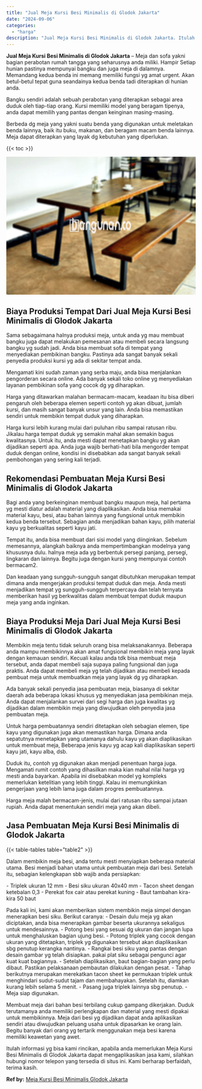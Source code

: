 ```yaml
---
title: "Jual Meja Kursi Besi Minimalis di Glodok Jakarta"
date: "2024-09-06"
categories: 
  - "harga"
description: "Jual Meja Kursi Besi Minimalis di Glodok Jakarta. Itulah informasi yg bisa kami rincikan, apabila anda memerlukan Meja Kursi Besi Minimalis di Glodok Jakarta..."
---
```


**Jual Meja Kursi Besi Minimalis di Glodok Jakarta** – Meja dan sofa yakni bagian perabotan rumah tangga yang seharusnya anda miliki. Hampir Setiap hunian pastinya mempunyai bangku dan juga meja di dalamnya. Memandang kedua benda ini memang memiliki fungsi yg amat urgent. Akan betul-betul tepat guna seandainya kedua benda tadi diterapkan di hunian anda.

Bangku sendiri adalah sebuah perabotan yang diterapkan sebagai area duduk oleh tiap-tiap orang. Kursi memiliki model yang beragam tipenya, anda dapat memilih yang pantas dengan keinginan masing-masing.

Berbeda dg meja yang yakni suatu benda yang digunakan untuk meletakan benda lainnya, baik itu buku, makanan, dan beragam macam benda lainnya. Meja dapat diterapkan yang layak dg kebutuhan yang diperlukan.

{{< toc >}}

![Jual Meja Kursi Besi Minimalis di Glodok Jakarta](/images/jual-meja-besi-murah19.png)

## Biaya Produksi Tempat Dari Jual Meja Kursi Besi Minimalis di Glodok Jakarta

Sama sebagaimana halnya produksi meja, untuk anda yg mau membuat bangku juga dapat melakukan pemesanan atau membeli secara langsung bangku yg sudah jadi. Anda bisa membuat sofa di tempat yang menyediakan pembikinan bangku. Pastinya ada sangat banyak sekali penyedia produksi kursi yg ada di sekitar tempat anda.

Mengamati kini sudah zaman yang serba maju, anda bisa menjalankan pengorderan secara online. Ada banyak sekali toko online yg menyediakan layanan pembikinan sofa yang cocok dg yg diharapkan.

Harga yang ditawarkan malahan bermacam-macam, keadaan itu bisa diberi pengaruh oleh beberapa elemen seperti contoh yg akan dibuat, jumlah kursi, dan masih sangat banyak unsur yang lain. Anda bisa memastikan sendiri untuk membikin tempat duduk yang diharapkan.

Harga kursi lebih kurang mulai dari puluhan ribu sampai ratusan ribu. Jikalau harga tempat duduk yg semakin mahal akan semakin bagus kwalitasnya. Untuk itu, anda mesti dapat menetapkan bangku yg akan dijadikan seperti apa. Anda juga wajib berhati-hati bila mengorder tempat duduk dengan online, kondisi ini disebabkan ada sangat banyak sekali pembohongan yang sering kali terjadi.

## Rekomendasi Pembuatan Meja Kursi Besi Minimalis di Glodok Jakarta

Bagi anda yang berkeinginan membuat bangku maupun meja, hal pertama yg mesti diatur adalah material yang diaplikasikan. Anda bisa memakai material kayu, besi, atau bahan lainnya yang fungsional untuk membikin kedua benda tersebut. Sebagian anda menjadikan bahan kayu, pilih material kayu yg berkualitas seperti kayu jati.

Tempat itu, anda bisa membuat dari sisi model yang diinginkan. Sebelum memesannya, alangkah baiknya anda mempertimbangkan modelnya yang khususnya dulu. halnya meja ada yg berbentuk persegi panjang, persegi, lingkaran dan lainnya. Begitu juga dengan kursi yang mempunyai contoh bermacam2.

Dan keadaan yang sungguh-sungguh sangat dibutuhkan merupakan tempat dimana anda mengerjakan produksi tempat duduk dan meja. Anda mesti menjadikan tempat yg sungguh-sungguh terpercaya dan telah ternyata memberikan hasil yg berkwalitas dalam membuat tempat duduk maupun meja yang anda inginkan.

## Biaya Produksi Meja Dari Jual Meja Kursi Besi Minimalis di Glodok Jakarta

Membikin meja tentu tidak seluruh orang bisa melaksanakannya. Beberapa anda mampu membikinnya akan amat fungsional membikin meja yang layak dengan kemauan sendiri. Kecuali kalau anda tdk bisa membuat meja tersebut, anda dapat membeli saja supaya paling fungsional dan juga praktis. Anda dapat membeli meja yg telah dijadikan atau membeli kepada pembuat meja untuk membuatkan meja yang layak dg yg diharapkan.

Ada banyak sekali penyedia jasa pembuatan meja, biasanya di sekitar daerah ada beberapa lokasi khusus yg menyediakan jasa pembikinan meja. Anda dapat menjalankan survei dari segi harga dan juga kwalitas yg dijadikan dalam membikin meja yang diwujudkan oleh penyedia jasa pembuatan meja.

Untuk harga pembuatannya sendiri ditetapkan oleh sebagian elemen, tipe kayu yang digunakan juga akan memastikan harga. Dimana anda sepatutnya menetapkan yang utamanya dahulu kayu yg akan diaplikasikan untuk membuat meja, Beberapa jenis kayu yg acap kali diaplikasikan seperti kayu jati, kayu alba, dsb.

Duduk itu, contoh yg digunakan akan menjadi penentuan harga juga. Mengamati rumit contoh yang dihasilkan maka kian mahal nilai harga yg mesti anda bayarkan. Apabila ini disebabkan model yg kompleks memerlukan ketelitian yang lebih tinggi. Kalau ini memungkinkan pengerjaan yang lebih lama juga dalam progres pembuatannya.

Harga meja malah bermacam-jenis, mulai dari ratusan ribu sampai jutaan rupiah. Anda dapat menentukan sendiri meja yang akan dibeli.

## Jasa Pembuatan Meja Kursi Besi Minimalis di Glodok Jakarta

{{< table-tables table="table2" >}}

Dalam membikin meja besi, anda tentu mesti menyiapkan beberapa material utama. Besi menjadi bahan utama untuk pembuatan meja dari besi. Setelah itu, sebagian kelengkapan sbb wajib anda persiapkan:

\- Triplek ukuran 12 mm - Besi siku ukuran 40x40 mm - Tacon sheet dengan ketebalan 0,3 - Perekat fox cair atau perekat kuning - Baut tambahan kira-kira 50 baut

Pada kali ini, kami akan memberikan sistem membikin meja simpel dengan menerapkan besi siku. Berikut caranya: - Desain dulu meja yg akan diciptakan, anda bisa menerapkan gambar beserta ukurannya sekaligus untuk mendesainnya. - Potong besi yang sesuai dg ukuran dan jangan lupa untuk menghaluskan bagian ujung besi. - Potong triplek yang cocok dengan ukuran yang ditetapkan, triplek yg digunakan tersebut akan diaplikasikan sbg penutup kerangka nantinya. - Rangkai besi siku yang pantas dengan desain gambar yg telah disiapkan. pakai plat siku sebagai pengunci agar kuat kuat bagiannya. - Setelah diaplikasikan, baut bagian-bagian yang perlu dibaut. Pastikan pelaksanaan pembautan dilakukan dengan pesat. - Tahap berikutnya merupakan merekatkan tacon sheet ke permukaan triplek untuk menghindari sudut-sudut tajam dan membahayakan. Setelah itu, diamkan kurang lebih selama 5 menit. - Pasang juga triplek lainnya sbg penutup. - Meja siap digunakan.

Membuat meja dari bahan besi terbilang cukup gampang dikerjakan. Duduk terutamanya anda memiliki perlengkapan dan material yang mesti dipakai untuk membikinnya. Meja dari besi yg dijadikan dapat anda aplikasikan sendiri atau diwujudkan peluang usaha untuk dipasarkan ke orang lain. Begitu banyak dari orang yg tertarik menggunakan meja besi karena memiliki keawetan yang awet.

Itulah informasi yg bisa kami rincikan, apabila anda memerlukan Meja Kursi Besi Minimalis di Glodok Jakarta dapat mengaplikasikan jasa kami, silahkan hubungi nomor telepon yang tersedia di situs ini. Kami berharap berfaidah, terima kasih.

**Ref by:** [Meja Kursi Besi Minimalis Glodok Jakarta](https://id.wikipedia.org/wiki/Meja)
